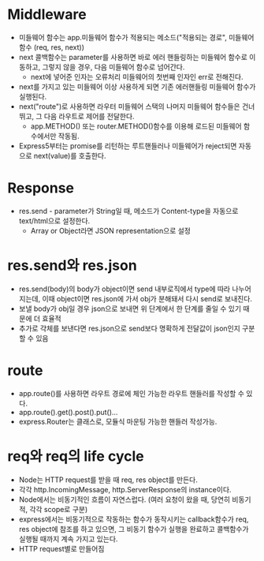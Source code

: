 # Middleware  

  * 미들웨어 함수는 app.미들웨어 함수가 적용되는 메소드("적용되는 경로", 미들웨어 함수 (req, res, next))
  * next 콜백함수는 parameter를 사용하면 바로 에러 핸들링하는 미들웨어 함수로 이동하고, 그렇지 않을 경우, 다음 미들웨어 함수로 넘어간다.
    * next에 넣어준 인자는 오류처리 미들웨어의 첫번째 인자인 err로 전해진다.
  * next를 가지고 있는 미들웨어 이상 사용하게 되면 기존 에러핸들링 미들웨어 함수가 실행된다.
  * next("route")로 사용하면 라우터 미들웨어 스택의 나머지 미들웨어 함수들은 건너뛰고, 그 다음 라우트로 제어를 전달한다.
    * app.METHOD() 또는 router.METHOD()함수를 이용해 로드된 미들웨어 함수에서만 작동됨.
  * Express5부터는 promise를 리턴하는 루트핸들러나 미들웨어가 reject되면 자동으로 next(value)를 호출한다.

# Response

  * res.send - parameter가 String일 때, 메소드가 Content-type을 자동으로 text/html으로 설정한다.
    * Array or Object라면 JSON representation으로 설정

# res.send와 res.json
  
  * res.send(body)의 body가 object이면 send 내부로직에서 type에 따라 나누어지는데, 이때 object이면 res.json에 가서 obj가 분해돼서 다시 send로 보내진다.
  * 보낼 body가 obj일 경우 json으로 보내면 위 단계에서 한 단계를 줄일 수 있기 때문에 더 효율적
  * 추가로 갹체를 보낸다면 res.json으로 send보다 명확하게 전달값이 json인지 구분할 수 있음

# route

  * app.route()를 사용하면 라우트 경로에 체인 가능한 라우트 핸들러를 작성할 수 있다.
  * app.route().get().post().put()...
  * express.Router는 클래스로, 모듈식 마운팅 가능한 핸들러 작성가능.

# req와 req의 life cycle

  * Node는  HTTP request를 받을 때 req, res object를 만든다.
  * 각각 http.IncomingMessage, http.ServerResponse의 instance이다.
  * Node에서는 비동기적인 흐름이 자연스럽다. (여러 요청이 왔을 때, 당연히 비동기적, 각각 scope로 구분)
  * express에서는 비동기적으로 작동하는 함수가 동작시키는 callback함수가 req, res object에 참조를 하고 있으면, 그 비동기 함수가 실행을 완료하고 콜백함수가 실행될 때까지 계속 가지고 있는다.
  * HTTP request별로 만들어짐